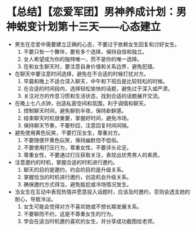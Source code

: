 # 【总结】【恋爱军团】男神养成计划：男神蜕变计划第十三天——心态建立

-   男生在恋爱中需要建立正确的心态，不要过于依赖女生回复和讨好女生。
    1.  不要只有一个舞伴，要有多个选择，保持自信和独立。
    2.  女人希望成为你的独特唯一，而不是你的唯一选择。
    3.  在和女生聊天时，要注意自身价值和关系边界，避免犯错。
-   在聊天中要注意时间选择，避免在不合适的时候打扰对方。
    1.  早晨和晚上不适合深入聊天，中午和下班后是比较轻松的时候。
    2.  在合适的时间段内，选择轻松愉快的话题，避免过于深入或严肃。
    3.  关注对方的作息习惯和生活状态，找到合适的话题展开交流。
-   在晚上七八点钟，创造私密空间和氛围，利于调情和聊天。
    1.  控制聊天时间，避免聊到半夜，保持新鲜感。
    2.  结束聊天时机很重要，掌握好时间，避免冷场。
    3.  保持聊天节奏，不要秒回，注意回复时间间隔。
-   避免使用黄色玩笑，不要打压女生，尊重对方。
    1.  不要随便开黄色玩笑，保持幽默但不低俗。
    2.  不要使用打压行为，尊重女性，不要评头论足。
    3.  尊重女性，不要通过打压获取关注，表现出优秀男人的素质。
-   注意邀约的时机，掌握合适的时机进行邀约。
    1.  聊天的目的是邀约，约会的目的是升级关系。
    2.  掌握恰当的时机进行邀约，创造机会升级关系。
    3.  确保邀约方式得当，避免尴尬或冷场情况发生。
-   当女生在互动中表现热情并愿意投入话题时，应该及时邀约，否则会透支她的耐心，导致冷淡。
    1.  女生可能会觉得对方不喜欢她或不想长期发展关系。
    2.  不要聊而不约，这是不尊重女生的行为。
    3.  学会在适当时机邀约喜欢的女生，并分享成功截图给老师。